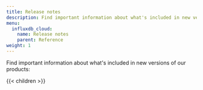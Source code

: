 ```yaml
---
title: Release notes
description: Find important information about what's included in new versions of InfluxData products.
menu:
  influxdb_cloud:
    name: Release notes
    parent: Reference
weight: 1
---
```


Find important information about what's included in new versions of our products:

{{< children >}}

